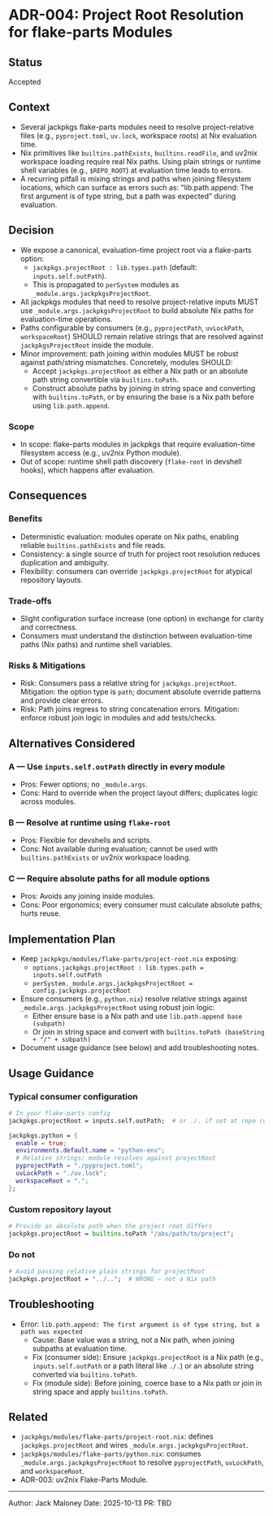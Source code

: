 # ADR-004: Project Root Resolution for flake-parts Modules

## Status

Accepted

## Context

- Several jackpkgs flake-parts modules need to resolve project-relative files (e.g., `pyproject.toml`, `uv.lock`, workspace roots) at Nix evaluation time.
- Nix primitives like `builtins.pathExists`, `builtins.readFile`, and uv2nix workspace loading require real Nix paths. Using plain strings or runtime shell variables (e.g., `$REPO_ROOT`) at evaluation time leads to errors.
- A recurring pitfall is mixing strings and paths when joining filesystem locations, which can surface as errors such as: "lib.path.append: The first argument is of type string, but a path was expected" during evaluation.

## Decision

- We expose a canonical, evaluation-time project root via a flake-parts option:
  - `jackpkgs.projectRoot : lib.types.path` (default: `inputs.self.outPath`).
  - This is propagated to `perSystem` modules as `_module.args.jackpkgsProjectRoot`.
- All jackpkgs modules that need to resolve project-relative inputs MUST use `_module.args.jackpkgsProjectRoot` to build absolute Nix paths for evaluation-time operations.
- Paths configurable by consumers (e.g., `pyprojectPath`, `uvLockPath`, `workspaceRoot`) SHOULD remain relative strings that are resolved against `jackpkgsProjectRoot` inside the module.
- Minor improvement: path joining within modules MUST be robust against path/string mismatches. Concretely, modules SHOULD:
  - Accept `jackpkgs.projectRoot` as either a Nix path or an absolute path string convertible via `builtins.toPath`.
  - Construct absolute paths by joining in string space and converting with `builtins.toPath`, or by ensuring the base is a Nix path before using `lib.path.append`.

### Scope

- In scope: flake-parts modules in jackpkgs that require evaluation-time filesystem access (e.g., uv2nix Python module).
- Out of scope: runtime shell path discovery (`flake-root` in devshell hooks), which happens after evaluation.

## Consequences

### Benefits
- Deterministic evaluation: modules operate on Nix paths, enabling reliable `builtins.pathExists` and file reads.
- Consistency: a single source of truth for project root resolution reduces duplication and ambiguity.
- Flexibility: consumers can override `jackpkgs.projectRoot` for atypical repository layouts.

### Trade-offs
- Slight configuration surface increase (one option) in exchange for clarity and correctness.
- Consumers must understand the distinction between evaluation-time paths (Nix paths) and runtime shell variables.

### Risks & Mitigations
- Risk: Consumers pass a relative string for `jackpkgs.projectRoot`. Mitigation: the option type is `path`; document absolute override patterns and provide clear errors.
- Risk: Path joins regress to string concatenation errors. Mitigation: enforce robust join logic in modules and add tests/checks.

## Alternatives Considered

### A — Use `inputs.self.outPath` directly in every module
- Pros: Fewer options; no `_module.args`.
- Cons: Hard to override when the project layout differs; duplicates logic across modules.

### B — Resolve at runtime using `flake-root`
- Pros: Flexible for devshells and scripts.
- Cons: Not available during evaluation; cannot be used with `builtins.pathExists` or uv2nix workspace loading.

### C — Require absolute paths for all module options
- Pros: Avoids any joining inside modules.
- Cons: Poor ergonomics; every consumer must calculate absolute paths; hurts reuse.

## Implementation Plan

- Keep `jackpkgs/modules/flake-parts/project-root.nix` exposing:
  - `options.jackpkgs.projectRoot : lib.types.path = inputs.self.outPath`
  - `perSystem._module.args.jackpkgsProjectRoot = config.jackpkgs.projectRoot`
- Ensure consumers (e.g., `python.nix`) resolve relative strings against `_module.args.jackpkgsProjectRoot` using robust join logic:
  - Either ensure base is a Nix path and use `lib.path.append base (subpath)`
  - Or join in string space and convert with `builtins.toPath (baseString + "/" + subpath)`
- Document usage guidance (see below) and add troubleshooting notes.

## Usage Guidance

### Typical consumer configuration
```nix
# In your flake-parts config
jackpkgs.projectRoot = inputs.self.outPath;  # or ./. if set at repo root

jackpkgs.python = {
  enable = true;
  environments.default.name = "python-env";
  # Relative strings; module resolves against projectRoot
  pyprojectPath = "./pyproject.toml";
  uvLockPath = "./uv.lock";
  workspaceRoot = ".";
};
```

### Custom repository layout
```nix
# Provide an absolute path when the project root differs
jackpkgs.projectRoot = builtins.toPath "/abs/path/to/project";
```

### Do not
```nix
# Avoid passing relative plain strings for projectRoot
jackpkgs.projectRoot = "../..";  # WRONG — not a Nix path
```

## Troubleshooting

- Error: `lib.path.append: The first argument is of type string, but a path was expected`
  - Cause: Base value was a string, not a Nix path, when joining subpaths at evaluation time.
  - Fix (consumer side): Ensure `jackpkgs.projectRoot` is a Nix path (e.g., `inputs.self.outPath` or a path literal like `./.`) or an absolute string converted via `builtins.toPath`.
  - Fix (module side): Before joining, coerce base to a Nix path or join in string space and apply `builtins.toPath`.

## Related

- `jackpkgs/modules/flake-parts/project-root.nix`: defines `jackpkgs.projectRoot` and wires `_module.args.jackpkgsProjectRoot`.
- `jackpkgs/modules/flake-parts/python.nix`: consumes `_module.args.jackpkgsProjectRoot` to resolve `pyprojectPath`, `uvLockPath`, and `workspaceRoot`.
- ADR-003: uv2nix Flake-Parts Module.

---

Author: Jack Maloney
Date: 2025-10-13
PR: TBD
